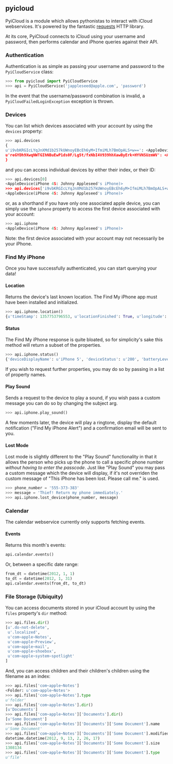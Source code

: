 ## pyicloud

PyiCloud is a module which allows pythonistas to interact with iCloud webservices. It's powered by the fantastic [requests](https://github.com/kennethreitz/requests) HTTP library.

At its core, PyiCloud connects to iCloud using your username and password, then performs calendar and iPhone queries against their API.

### Authentication

Authentication is as simple as passing your username and password to the `PyiCloudService` class:

```python
>>> from pyicloud import PyiCloudService
>>> api = PyiCloudService('jappleseed@apple.com', 'password')
```

In the event that the username/password combination is invalid, a `PyiCloudFailedLoginException` exception is thrown.

### Devices

You can list which devices associated with your account by using the `devices` property:

```python
>>> api.devices
{
u'i9vbKRGIcLYqJnXMd1b257kUWnoyEBcEh6yM+IfmiMLh7BmOpALS+w==': <AppleDevice(iPhone 4S: Johnny Appleseed's iPhone)>,
u'reGYDh9XwqNWTGIhNBuEwP1ds0F/Lg5t/fxNbI4V939hhXawByErk+HYVNSUzmWV': <AppleDevice(MacBook Air 11": Johnny Appleseed's MacBook Air)>
}
```

and you can access individual devices by either their index, or their ID:

```python
>>> api.devices[0]
<AppleDevice(iPhone 4S: Johnny Appleseed's iPhone)>
>>> api.devices['i9vbKRGIcLYqJnXMd1b257kUWnoyEBcEh6yM+IfmiMLh7BmOpALS+w==']
<AppleDevice(iPhone 4S: Johnny Appleseed's iPhone)>
```

or, as a shorthand if you have only one associated apple device, you can simply use the `iphone` property to access the first device associated with your account:

```python
>>> api.iphone
<AppleDevice(iPhone 4S: Johnny Appleseed's iPhone)>
```

Note: the first device associated with your account may not necessarily be your iPhone.

### Find My iPhone

Once you have successfully authenticated, you can start querying your data!

#### Location

Returns the device's last known location. The Find My iPhone app must have been installed and initialized.

```python
>>> api.iphone.location()
{u'timeStamp': 1357753796553, u'locationFinished': True, u'longitude': -0.14189, u'positionType': u'GPS', u'locationType': None, u'latitude': 51.501364, u'isOld': False, u'horizontalAccuracy': 5.0}
```

#### Status

The Find My iPhone response is quite bloated, so for simplicity's sake this method will return a subset of the properties.

```python
>>> api.iphone.status()
{'deviceDisplayName': u'iPhone 5', 'deviceStatus': u'200', 'batteryLevel': 0.6166913, 'name': u"Peter's iPhone"}
```

If you wish to request further properties, you may do so by passing in a list of property names.

#### Play Sound

Sends a request to the device to play a sound, if you wish pass a custom message you can do so by changing the subject arg.

```python
>>> api.iphone.play_sound()
```

A few moments later, the device will play a ringtone, display the default notification ("Find My iPhone Alert") and a confirmation email will be sent to you.

#### Lost Mode

Lost mode is slightly different to the "Play Sound" functionality in that it allows the person who picks up the phone to call a specific phone number *without having to enter the passcode*. Just like "Play Sound" you may pass a custom message which the device will display, if it's not overriden the custom message of "This iPhone has been lost. Please call me." is used.

```python
>>> phone_number = '555-373-383'
>>> message = 'Thief! Return my phone immediately.'
>>> api.iphone.lost_device(phone_number, message)
```

### Calendar

The calendar webservice currently only supports fetching events.

#### Events

Returns this month's events:

```python
api.calendar.events()
```

Or, between a specific date range:

```python
from_dt = datetime(2012, 1, 1)
to_dt = datetime(2012, 1, 31)
api.calendar.events(from_dt, to_dt)
```

### File Storage (Ubiquity)

You can access documents stored in your iCloud account by using the `files` property's `dir` method:

```python
>>> api.files.dir()
[u'.do-not-delete',
 u'.localized',
 u'com~apple~Notes',
 u'com~apple~Preview',
 u'com~apple~mail',
 u'com~apple~shoebox',
 u'com~apple~system~spotlight'
]
```

And, you can access children and their children's children using the filename as an index:

```python
>>> api.files['com~apple~Notes']
<Folder: u'com~apple~Notes'>
>>> api.files['com~apple~Notes'].type
u'folder'
>>> api.files['com~apple~Notes'].dir()
[u'Documents']
>>> api.files['com~apple~Notes']['Documents'].dir()
[u'Some Document']
>>> api.files['com~apple~Notes']['Documents']['Some Document'].name
u'Some Document'
>>> api.files['com~apple~Notes']['Documents']['Some Document'].modified
datetime.datetime(2012, 9, 13, 2, 26, 17)
>>> api.files['com~apple~Notes']['Documents']['Some Document'].size
1308134
>>> api.files['com~apple~Notes']['Documents']['Some Document'].type
u'file'
```
